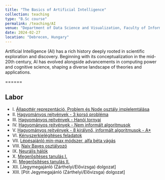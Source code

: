 ```yaml
---
title: "The Basics of Artificial Intelligence"
collection: teaching
type: "B.Sc course"
permalink: /teaching/AI
venue: "Department of Data Science and Visualization, Faculty of Informatics, University of Debrecen"
date: 2024-02-27
location: "Debrecen, Hungary"
---
```


Artificial Intelligence (AI) has a rich history deeply rooted in scientific exploration and discovery. Beginning with its conceptualization in the mid-20th century, AI has evolved alongside advancements in computing power and cognitive science, shaping a diverse landscape of theories and applications.

======

## Labor

- I.    [Állapottér reprezentáció, Problem és Node osztály implelemtálása](../materials/AI/lesson_1)
- II.   [Hagyományos rejtvények - 3 korsó probléma](../materials/AI/lesson_2)
- III.  [Hagyományos rejtvények - Hanói tornyai](../materials/AI/lesson_3)
- IV.   [Hagyományos rejtvények - Nem informált algoritmusok](../materials/AI/lesson_4)
- V.    [Hagyományos rejtvények - 8 királynő, informált algoritmusok - A*](../materials/AI/lesson_5)
- VI.   [Kényszerkielégítéses feladatok](../materials/AI/lesson_6)
- VII.  [Lépésajánló min-max módszer, alfa béta vágás](../materials/AI/lesson_7)
- VIII. [Naiv Bayes osztályozó](../materials/AI/lesson_8)
- IX.   [Neurális hálók](../materials/AI/lesson_9)
- X.    [Megerősítéses tanulás I.](../materials/AI/lesson_10)
- XI.   [Megerősítéses tanulás II.](../materials/AI/lesson_10)
- XII.  [Jegymegajánló (Zárthelyi/Elővizsga) dolgozat]
- XIII. [Pót Jegymegajánló (Zárthelyi/Elővizsga) dolgozat]
